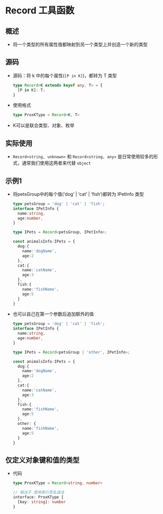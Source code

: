 # Record 工具函数

## 概述

  - 将一个类型的所有属性值都映射到另一个类型上并创造一个新的类型

## 源码

  - 源码：将 k 中的每个属性(`[P in K]`)，都转为 T 类型

    ```typescript
    type Record<K extends keyof any, T> = {
      [P in K]: T;
    }
    ```

  - 使用格式

    ```typescript
    type ProxKType = Record<K, T>
    ```

  - K可以是联合类型、对象、枚举

## 实际使用

  - `Record<string, unknown>` 和 `Record<string, any>` 是日常使用较多的形式，通常我们使用这两者来代替 `object`

## 示例1

  - 将petsGroup中的每个值(‘dog’ | ‘cat’ | ‘fish’)都转为 IPetInfo 类型

    ```typescript
    type petsGroup = 'dog' | 'cat' | 'fish';
    interface IPetInfo {
      name:string,
      age:number,
    }

    type IPets = Record<petsGroup, IPetInfo>;

    const animalsInfo:IPets = {
      dog:{
        name:'dogName',
        age:2
      },
      cat:{
        name:'catName',
        age:3
      },
      fish:{
        name:'fishName',
        age:5
      }
    }
    ```

  - 也可以自己在第一个参数后追加额外的值

    ```typescript
    type petsGroup = 'dog' | 'cat' | 'fish';
    interface IPetInfo {
      name:string,
      age:number,
    }

    type IPets = Record<petsGroup | 'other', IPetInfo>;

    const animalsInfo:IPets = {
      dog:{
        name:'dogName',
        age:2
      },
      cat:{
        name:'catName',
        age:3
      },
      fish:{
        name:'fishName',
        age:5
      },
      other: {
        name:'fishName',
        age:5
      }
    }
    ```

## 仅定义对象键和值的类型

  - 代码

    ```typescript
    type ProxKType = Record<string, number>

    // 相当于 使用索引签名语法
    interface: ProxKType {
      [key: string]: number
    }
    ```
